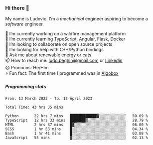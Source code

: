 ### Hi there 👋

My name is Ludovic. I'm a *mechanical* engineer aspiring to become a *software* engineer.

 🔭 I’m currently working on a wildfire management platform<br/>
 🌱 I’m currently learning TypeScript, Angular, Flask, Docker<br/>
 👯 I’m looking to collaborate on open source projects<br/>
 🤔 I’m looking for help with C++/Python bindings<br/>
 💬 Ask me about renewable energy or cats<br/>
 📫 How to reach me: ludo.beghin@gmail.com or [Linkedin](https://www.linkedin.com/in/ludovic-beghin/)<br/>
 😄 Pronouns: He/Him<br/>
 ⚡ Fun fact: The first time I programmed was in [Algobox](https://fr.wikipedia.org/wiki/Algobox)<br/>

##### Programming stats
<!--START_SECTION:waka-->

```text
From: 13 March 2023 - To: 12 April 2023

Total Time: 43 hrs 35 mins

Python       22 hrs 7 mins   ████████████▓░░░░░░░░░░░░   50.69 %
TypeScript   12 hrs 33 mins  ███████▒░░░░░░░░░░░░░░░░░   28.79 %
HTML         2 hrs 37 mins   █▓░░░░░░░░░░░░░░░░░░░░░░░   06.00 %
SCSS         1 hr 53 mins    █░░░░░░░░░░░░░░░░░░░░░░░░   04.34 %
Bash         1 hr 41 mins    █░░░░░░░░░░░░░░░░░░░░░░░░   03.88 %
JavaScript   55 mins         ▓░░░░░░░░░░░░░░░░░░░░░░░░   02.13 %
```

<!--END_SECTION:waka-->
